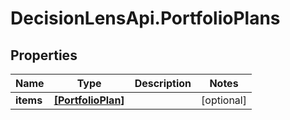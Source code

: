 # DecisionLensApi.PortfolioPlans

## Properties
Name | Type | Description | Notes
------------ | ------------- | ------------- | -------------
**items** | [**[PortfolioPlan]**](PortfolioPlan.md) |  | [optional] 


